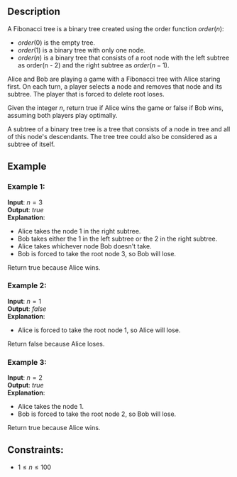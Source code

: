## Description
A Fibonacci tree is a binary tree created using the order function $order(n)$:
- $order(0)$ is the empty tree.
- $order(1)$ is a binary tree with only one node.
- $order(n)$ is a binary tree that consists of a root node with the left subtree as order(n - 2) and the right subtree as $order(n - 1)$.

Alice and Bob are playing a game with a Fibonacci tree with Alice staring first. On each turn, a player selects a node and removes that node and its subtree. The player that is forced to delete root loses.

Given the integer $n$, return true if Alice wins the game or false if Bob wins, assuming both players play optimally.

A subtree of a binary tree tree is a tree that consists of a node in tree and all of this node's descendants. The tree tree could also be considered as a subtree of itself.

## Example
### Example 1:
**Input**: $n = 3$  
**Output**: $true$  
**Explanation**:
- Alice takes the node $1$ in the right subtree.
- Bob takes either the $1$ in the left subtree or the $2$ in the right subtree.
- Alice takes whichever node Bob doesn't take.
- Bob is forced to take the root node $3$, so Bob will lose.

Return true because Alice wins.

### Example 2:
**Input**: $n = 1$  
**Output**: $false$  
**Explanation**:
- Alice is forced to take the root node $1$, so Alice will lose.

Return false because Alice loses.

### Example 3:
**Input**: $n = 2$  
**Output**: $true$  
**Explanation**:
- Alice takes the node $1$.
- Bob is forced to take the root node $2$, so Bob will lose.

Return true because Alice wins.

## Constraints:
- $1 \leq n \leq 100$
